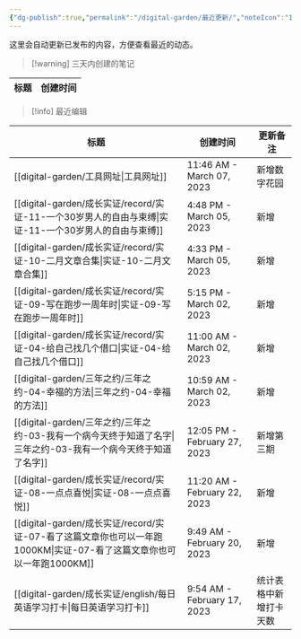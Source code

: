 ```yaml
---
{"dg-publish":true,"permalink":"/digital-garden/最近更新/","noteIcon":"1","created":"","updated":""}
---
```



这里会自动更新已发布的内容，方便查看最近的动态。

> [!warning] 三天内创建的笔记

| 标题 | 创建时间 |
| -- | ---- |


> [!info] 最近编辑

| 标题                                                                                     | 创建时间                         | 更新备注        |
| -------------------------------------------------------------------------------------- | ---------------------------- | ----------- |
| [[digital-garden/工具网址\|工具网址]]                                                       | 11:46 AM - March 07, 2023    | 新增数字花园      |
| [[digital-garden/成长实证/record/实证-11-一个30岁男人的自由与束缚\|实证-11-一个30岁男人的自由与束缚]]             | 4:48 PM - March 05, 2023     | 新增          |
| [[digital-garden/成长实证/record/实证-10-二月文章合集\|实证-10-二月文章合集]]                           | 4:33 PM - March 05, 2023     | 新增          |
| [[digital-garden/成长实证/record/实证-09-写在跑步一周年时\|实证-09-写在跑步一周年时]]                       | 5:15 PM - March 02, 2023     | 新增          |
| [[digital-garden/成长实证/record/实证-04-给自己找几个借口\|实证-04-给自己找几个借口]]                       | 11:00 AM - March 02, 2023    | 新增          |
| [[digital-garden/三年之约/三年之约-04-幸福的方法\|三年之约-04-幸福的方法]]                                | 10:59 AM - March 02, 2023    | 新增          |
| [[digital-garden/三年之约/三年之约-03-我有一个病今天终于知道了名字\|三年之约-03-我有一个病今天终于知道了名字]]              | 12:05 PM - February 27, 2023 | 新增第三期       |
| [[digital-garden/成长实证/record/实证-08-一点点喜悦\|实证-08-一点点喜悦]]                             | 11:20 AM - February 22, 2023 | 新增          |
| [[digital-garden/成长实证/record/实证-07-看了这篇文章你也可以一年跑1000KM\|实证-07-看了这篇文章你也可以一年跑1000KM]] | 9:49 AM - February 20, 2023  | 新增          |
| [[digital-garden/成长实证/english/每日英语学习打卡\|每日英语学习打卡]]                                  | 9:54 AM - February 17, 2023  | 统计表格中新增打卡天数 |


